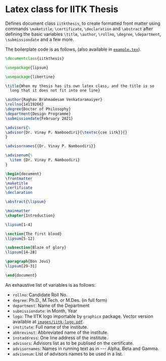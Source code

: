 # Latex class for IITK Thesis #

Defines document class `iitkthesis`, to create formatted front matter
using commands `\maketitle`, `\certificate`, `\declaration` and
`\abstract` after defining the basic variables `\title`, `\author`,
`\rollno`, `\degree`, `\department`, `\submissiondate` and a few more.

The boilerplate code is as follows, (also available in
[`example.tex`](./example.tex)).

```tex
\documentclass{iitkthesis}

\usepackage{lipsum}

\usepackage{libertine}

\title{When my thesis has its own latex class, and the title is so
  long that it does not fit into one line}

\author{Raghav Brahmadesam Venkataramaiyer}
\rollno{14119266}
\degree{Doctor of Philosophy}
\department{Design Programme}
\submissiondate{February 2021}

\advisors{%
\advisor{Dr. Vinay P. Namboodiri}{\textsc{cse iitk}}{}
}

\advisornames{{Dr. Vinay P. Namboodiri}}

\advisenum{%
  \item {Dr. Vinay P. Namboodiri}
}

\begin{document}
\frontmatter
\maketitle
\certificate
\declaration

\abstract{\lipsum}

\mainmatter
\chapter{Introduction}

\lipsum[1-4]

\section{The first blood}
\lipsum[5-12]

\subsection{Blaze of glory}
\lipsum[14-28]

\paragraph{Bon Jovi}
\lipsum[29-31]

\end{document}
```

An exhaustive list of variables is as follows:

+ `rollno`: Candidate Roll No.
+ `degree`: Ph.D., M.Tech. or M.Des. (in full form)
+ `department`: Name of the Department
+ `submissiondate`: in Month, Year
+ `logo`: The IITK logo importable by `graphicx` package. Vector
  version available at [`images/iitk-logo.pdf`](./images/iitk-logo.pdf).
+ `institute`: Full name of the institute.
+ `abbrevinst`: Abbreviated name of the institute.
+ `instaddress`: One line address of the institute.
+ `advisors`: Advisors list as to be publised on the certificate.
+ `advisornames`: Names in running text as in --- Alpha, Beta and
  Gamma.
+ `advisenum`: List of advisors names to be used in a list.
